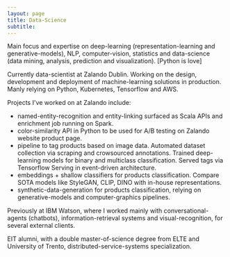 ```yaml
---
layout: page
title: Data-Science
subtitle: 
---
```


Main focus and expertise on deep-learning (representation-learning and generative-models), NLP, computer-vision, statistics and data-science (data mining, analysis, prediction and visualization). [Python is love]

Currently data-scientist at Zalando Dublin. Working on the design, development and deployment of machine-learning solutions in production. Manly relying on Python, Kubernetes, Tensorflow and AWS.

Projects I've worked on at Zalando include:
- named-entity-recognition and entity-linking surfaced as Scala APIs and enrichment job running on Spark.
- color-similarity API in Python to be used for A/B testing on Zalando website product page.
- pipeline to tag products based on image data. Automated dataset collection via scraping and crowsourced annotations. Trained deep-learning models for binary and multiclass classification. Served tags via Tensorflow Serving in event-driven architecture. 
- embeddings + shallow classifiers for products classification. Compare SOTA models like StyleGAN, CLIP, DINO with in-house representations.
- synthetic-data-generation for products classification, relying on generative-models and computer-graphics pipelines. 

Previously at IBM Watson, where I worked mainly with conversational-agents (chatbots), information-retrieval systems and visual-recognition, for several external clients.

EIT alumni, with a double master-of-science degree from ELTE and University of Trento, distributed-service-systems specialization.

